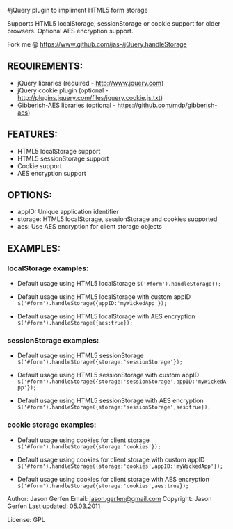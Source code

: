 

#jQuery plugin to impliment HTML5 form storage

Supports HTML5 localStorage, sessionStorage or cookie support
for older browsers. Optional AES encryption support.

  Fork me @ https://www.github.com/jas-/jQuery.handleStorage

## REQUIREMENTS:
* jQuery libraries (required - http://www.jquery.com)
* jQuery cookie plugin (optional - http://plugins.jquery.com/files/jquery.cookie.js.txt)
* Gibberish-AES libraries (optional - https://github.com/mdp/gibberish-aes)


## FEATURES:
* HTML5 localStorage support
* HTML5 sessionStorage support
* Cookie support
* AES encryption support

## OPTIONS:
* appID:   Unique application identifier
* storage: HTML5 localStorage, sessionStorage and cookies supported
* aes:     Use AES encryption for client storage objects

## EXAMPLES:

### localStorage examples:
* Default usage using HTML5 localStorage
```$('#form').handleStorage();```

* Default usage using HTML5 localStorage with custom appID
```$('#form').handleStorage({appID:'myWickedApp'});```

* Default usage using HTML5 localStorage with AES encryption
```$('#form').handleStorage({aes:true});```

### sessionStorage examples:
* Default usage using HTML5 sessionStorage
```$('#form').handleStorage({storage:'sessionStorage'});```

* Default usage using HTML5 sessionStorage with custom appID
```$('#form').handleStorage({storage:'sessionStorage',appID:'myWickedApp'});```

* Default usage using HTML5 sessionStorage with AES encryption
```$('#form').handleStorage({storage:'sessionStorage',aes:true});```

### cookie storage examples:
* Default usage using cookies for client storage
```$('#form').handleStorage({storage:'cookies'});```

* Default usage using cookies for client storage with custom appID
```$('#form').handleStorage({storage:'cookies',appID:'myWickedApp'});```

* Default usage using cookies for client storage with AES encryption
```$('#form').handleStorage({storage:'cookies',aes:true});```

 Author: Jason Gerfen
 Email: jason.gerfen@gmail.com
 Copyright: Jason Gerfen
 Last updated: 05.03.2011

 License: GPL
